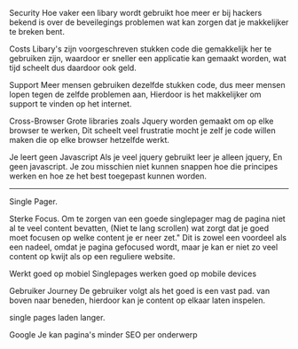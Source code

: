 Security
Hoe vaker een libary wordt gebruikt hoe meer er bij hackers bekend is over de beveilegings problemen wat kan zorgen dat je makkelijker te breken bent.

Costs
Libary's zijn voorgeschreven stukken code die gemakkelijk her te gebruiken zijn, waardoor er sneller een applicatie kan gemaakt worden, wat tijd scheelt dus daardoor ook geld.

Support
Meer mensen gebruiken dezelfde stukken code, dus meer mensen lopen tegen de zelfde problemen aan, Hierdoor is het makkelijker om support te vinden op het internet.

Cross-Browser
Grote libraries zoals Jquery worden gemaakt om op elke browser te werken, Dit scheelt veel frustratie mocht je zelf je code willen maken die op elke browser hetzelfde werkt.

Je leert geen Javascript
Als je veel jquery gebruikt leer je alleen jquery, En geen javascript. Je zou misschien niet kunnen snappen hoe die principes werken en hoe ze het best toegepast kunnen worden.

-------------------------------------------------------------------------------------------------------------------------

Single Pager.


Sterke Focus.
Om te zorgen van een goede singlepager mag de pagina niet al te veel content bevatten, (Niet te lang scrollen) wat zorgt dat je goed moet focusen op welke content je er neer zet."
Dit is zowel een voordeel als een nadeel, omdat je pagina gefocused wordt, maar je kan er niet zo veel content op kwijt als op een reguliere website.

Werkt goed op mobiel
Singlepages werken goed op mobile devices 

Gebruiker Journey
De gebruiker volgt als het goed is een vast pad. van boven naar beneden, hierdoor kan je content op elkaar laten inspelen.

single pages laden langer.

Google
Je kan pagina's minder SEO per onderwerp

